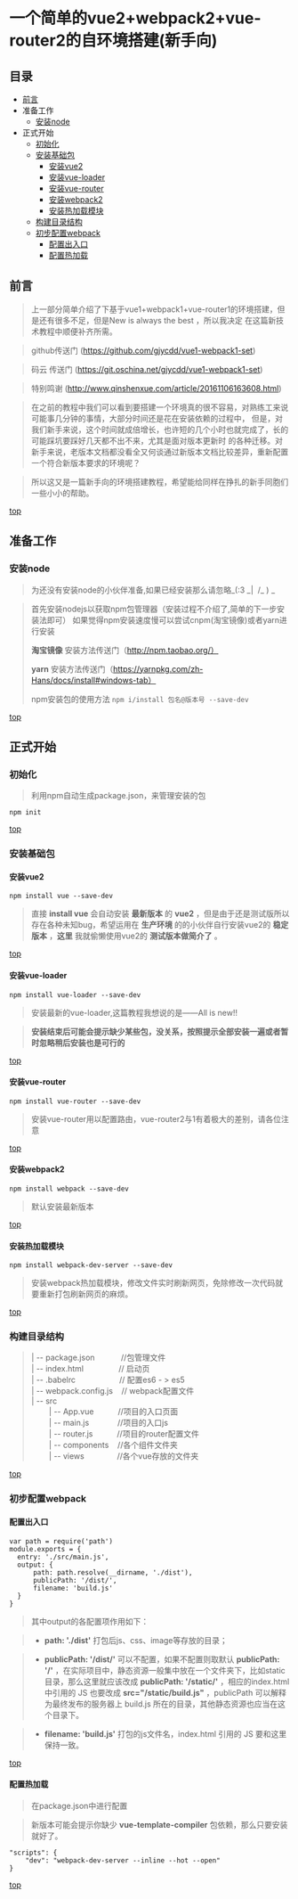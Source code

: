 # 一个简单的vue2+webpack2+vue-router2的自环境搭建(新手向)
## 目录
- [前言](#前言)
- 准备工作
  - [安装node](#安装node)
- 正式开始
  - [初始化](#初始化)
  - [安装基础包](#安装基础包)
    - [安装vue2](#安装vue2)
    - [安装vue-loader](#安装vue-loader)
    - [安装vue-router](#安装vue-router)
    - [安装webpack2](#安装webpack2)
    - [安装热加载模块](#安装热加载模块)
  - [构建目录结构](#构建目录结构)
  - [初步配置webpack](#初步配置webpack)
    - [配置出入口](#配置出入口)
    - [配置热加载](#配置热加载)

## 前言
>上一部分简单介绍了下基于vue1+webpack1+vue-router1的环境搭建，但是还有很多不足，但是New is always the best ，所以我决定
在这篇新技术教程中顺便补齐所需。

>github传送门 (https://github.com/gjycdd/vue1-webpack1-set)

>码云    传送门 (https://git.oschina.net/gjycdd/vue1-webpack1-set)

>特别鸣谢 (http://www.qinshenxue.com/article/20161106163608.html)

>在之前的教程中我们可以看到要搭建一个环境真的很不容易，对熟练工来说可能事几分钟的事情，大部分时间还是花在安装依赖的过程中，
但是，对我们新手来说，这个时间就成倍增长，也许短的几个小时也就完成了，长的可能踩坑要踩好几天都不出不来，尤其是面对版本更新时
的各种迁移。对新手来说，老版本文档都没看全又何谈通过新版本文档比较差异，重新配置一个符合新版本要求的环境呢？

>所以这又是一篇新手向的环境搭建教程，希望能给同样在挣扎的新手同胞们一些小小的帮助。

[top](#)

## 准备工作
### 安装node
>为还没有安装node的小伙伴准备,如果已经安装那么请忽略\_(:3 \_| &nbsp;/\_ ) _

> 首先安装nodejs以获取npm包管理器（安装过程不介绍了,简单的下一步安装法即可）
>如果觉得npm安装速度慢可以尝试cnpm(淘宝镜像)或者yarn进行安装
>
>__淘宝镜像__ 安装方法传送门（http://npm.taobao.org/）
>
>__yarn__ 安装方法传送门（https://yarnpkg.com/zh-Hans/docs/install#windows-tab）
>
>npm安装包的使用方法
`npm i/install 包名@版本号 --save-dev`

[top](#)

## 正式开始
### 初始化
> 利用npm自动生成package.json，来管理安装的包

`npm init`

[top](#)

### 安装基础包

#### 安装vue2
`npm install vue --save-dev`
>直接 __install vue__ 会自动安装 __最新版本__ 的 __vue2__ ，但是由于还是测试版所以存在各种未知bug，希望运用在 __生产环境__ 的的小伙伴自行安装vue2的 __稳定版本__ ，__这里__ 我就偷懒使用vue2的 __测试版本做简介了__ 。

[top](#)

#### 安装vue-loader
`npm install vue-loader --save-dev`
>安装最新的vue-loader,这篇教程我想说的是——All is new!!

>__安装结束后可能会提示缺少某些包，没关系，按照提示全部安装一遍或者暂时忽略稍后安装也是可行的__

[top](#)

#### 安装vue-router
`npm install vue-router --save-dev `
>安装vue-router用以配置路由，vue-router2与1有着极大的差别，请各位注意

[top](#)

#### 安装webpack2
`npm install webpack --save-dev`
> 默认安装最新版本

[top](#)

#### 安装热加载模块
`npm install webpack-dev-server --save-dev`
>安装webpack热加载模块，修改文件实时刷新网页，免除修改一次代码就要重新打包刷新网页的麻烦。

[top](#)

### 构建目录结构
>| -- package.json&nbsp;&nbsp;&nbsp;&nbsp;&nbsp;&nbsp;&nbsp;&nbsp;&nbsp;&nbsp;&nbsp;&nbsp;//包管理文件 <br />
| -- index.html          &nbsp;&nbsp;&nbsp;&nbsp;&nbsp;&nbsp;&nbsp;&nbsp;&nbsp;&nbsp;&nbsp;&nbsp;&nbsp;&nbsp;&nbsp;// 启动页<br />
| -- .babelrc&nbsp;&nbsp;&nbsp;&nbsp;&nbsp;&nbsp;&nbsp;&nbsp;&nbsp;&nbsp;&nbsp;&nbsp;&nbsp;&nbsp;&nbsp;&nbsp;&nbsp;&nbsp;&nbsp;&nbsp;// 配置es6 - > es5<br />
| -- webpack.config.js&nbsp;&nbsp;&nbsp;&nbsp;// webpack配置文件<br />
| -- src<br />
&nbsp;&nbsp;&nbsp;&nbsp;&nbsp;&nbsp;&nbsp; | -- App.vue&nbsp;&nbsp;&nbsp;&nbsp;&nbsp;&nbsp;&nbsp;&nbsp;&nbsp;&nbsp;&nbsp;//项目的入口页面<br />
&nbsp;&nbsp;&nbsp;&nbsp;&nbsp;&nbsp;&nbsp; | -- main.js&nbsp;&nbsp;&nbsp;&nbsp;&nbsp;&nbsp;&nbsp;&nbsp;&nbsp;&nbsp;&nbsp;&nbsp;&nbsp;//项目的入口js<br />
&nbsp;&nbsp;&nbsp;&nbsp;&nbsp;&nbsp;&nbsp; | -- router.js&nbsp;&nbsp;&nbsp;&nbsp;&nbsp;&nbsp;&nbsp;&nbsp;&nbsp;&nbsp;&nbsp;//项目的router配置文件<br />
&nbsp;&nbsp;&nbsp;&nbsp;&nbsp;&nbsp;&nbsp; | -- components&nbsp;&nbsp;&nbsp;&nbsp;//各个组件文件夹<br />
&nbsp;&nbsp;&nbsp;&nbsp;&nbsp;&nbsp;&nbsp; | -- views&nbsp;&nbsp;&nbsp;&nbsp;&nbsp;&nbsp;&nbsp;&nbsp;&nbsp;&nbsp;&nbsp;&nbsp;&nbsp;&nbsp;&nbsp;//各个vue存放的文件夹<br />

[top](#)

### 初步配置webpack
#### 配置出入口
    var path = require('path')
    module.exports = {
      entry: './src/main.js',
      output: {
          path: path.resolve(__dirname, './dist'),
          publicPath: '/dist/',
          filename: 'build.js'
      }
    }
>其中output的各配置项作用如下：

>- __path: './dist'__ 打包后js、css、image等存放的目录；

>- __publicPath: '/dist/'__ 可以不配置，如果不配置则取默认 __publicPath: '/'__ ，在实际项目中，静态资源一般集中放在一个文件夹下，比如static目录，那么这里就应该改成 __publicPath: '/static/'__ ，相应的index.html中引用的 JS 也要改成 __src="/static/build.js"__ ，publicPath 可以解释为最终发布的服务器上 build.js 所在的目录，其他静态资源也应当在这个目录下。

>- __filename: 'build.js'__ 打包的js文件名，index.html 引用的 JS 要和这里保持一致。

[top](#)

#### 配置热加载
>在package.json中进行配置

>新版本可能会提示你缺少 __vue-template-compiler__ 包依赖，那么只要安装就好了。

    "scripts": {
        "dev": "webpack-dev-server --inline --hot --open"
    }

[top](#)
